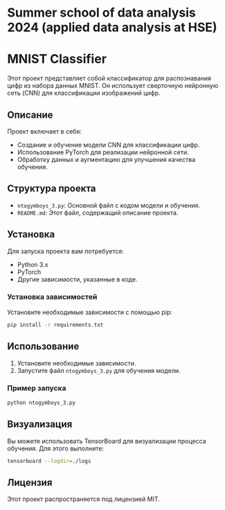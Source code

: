 # Summer school of data analysis 2024 (applied data analysis at HSE)


# MNIST Classifier

Этот проект представляет собой классификатор для распознавания цифр из набора данных MNIST. Он использует сверточную нейронную сеть (CNN) для классификации изображений цифр.

## Описание

Проект включает в себя:
- Создание и обучение модели CNN для классификации цифр.
- Использование PyTorch для реализации нейронной сети.
- Обработку данных и аугментацию для улучшения качества обучения.

## Структура проекта

- `ntogymboys_3.py`: Основной файл с кодом модели и обучения.
- `README.md`: Этот файл, содержащий описание проекта.

## Установка

Для запуска проекта вам потребуется:
- Python 3.x
- PyTorch
- Другие зависимости, указанные в коде.

### Установка зависимостей

Установите необходимые зависимости с помощью pip:

```bash
pip install -r requirements.txt
```

## Использование

1. Установите необходимые зависимости.
2. Запустите файл `ntogymboys_3.py` для обучения модели.

### Пример запуска

```bash
python ntogymboys_3.py
```

## Визуализация

Вы можете использовать TensorBoard для визуализации процесса обучения. Для этого выполните:

```bash
tensorboard --logdir=./logs
```

## Лицензия

Этот проект распространяется под лицензией MIT. 
